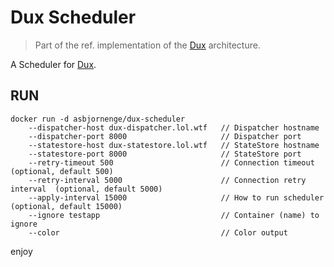# Dux Scheduler 

>Part of the ref. implementation of the [Dux](https://github.com/asbjornenge/dux) architecture.

A Scheduler for [Dux](https://github.com/asbjornenge/dux).  

## RUN

    docker run -d asbjornenge/dux-scheduler
        --dispatcher-host dux-dispatcher.lol.wtf   // Dispatcher hostname
        --dispatcher-port 8000                     // Dispatcher port
        --statestore-host dux-statestore.lol.wtf   // StateStore hostname
        --statestore-port 8000                     // StateStore port
        --retry-timeout 500                        // Connection timeout         (optional, default 500)
        --retry-interval 5000                      // Connection retry interval  (optional, default 5000)
        --apply-interval 15000                     // How to run scheduler       (optional, default 15000)
        --ignore testapp                           // Container (name) to ignore
        --color                                    // Color output 

enjoy
